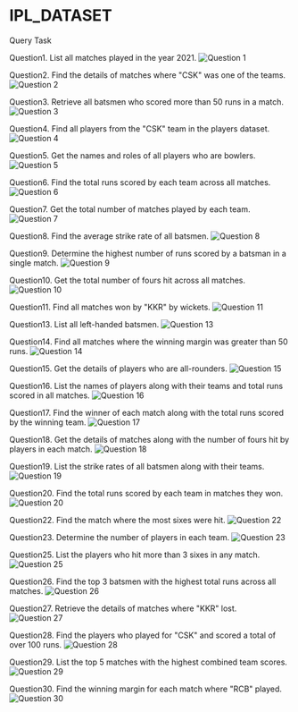 # IPL_DATASET

















Query Task

 Question1. List all matches played in the year 2021.
![Question 1](https://github.com/user-attachments/assets/595700f8-0f7d-45ce-b76a-57b6271329a6)

Question2. Find the details of matches where "CSK" was one of the teams.
![Question 2](https://github.com/user-attachments/assets/06d3da7f-981e-4c52-8bb0-a363e22fd145)


Question3. Retrieve all batsmen who scored more than 50 runs in a match.
![Question 3](https://github.com/user-attachments/assets/511238b3-3dc6-4db4-b418-32b94fe2bb52)

Question4. Find all players from the "CSK" team in the players dataset.
![Question 4](https://github.com/user-attachments/assets/171a8598-9b73-438d-b9a2-93abbe5f4706)

Question5. Get the names and roles of all players who are bowlers.
![Question 5](https://github.com/user-attachments/assets/d0d55f53-7753-48bc-b02a-4d08c9850d8a)

Question6. Find the total runs scored by each team across all matches.
![Question 6](https://github.com/user-attachments/assets/ac3283fb-a079-476b-96e2-c6866b7d9d87)

Question7. Get the total number of matches played by each team.
![Question 7](https://github.com/user-attachments/assets/1789cf96-163e-4b71-8650-d4808e82cb11)

Question8. Find the average strike rate of all batsmen.
![Question 8](https://github.com/user-attachments/assets/92e574af-6fe5-4b1f-b22c-d31b5b9052ac)

Question9. Determine the highest number of runs scored by a batsman in a single match.
![Question 9](https://github.com/user-attachments/assets/c90ccf47-6cd2-4dc2-b15e-63a6e28c0ce0)

Question10. Get the total number of fours hit across all matches.
![Question 10](https://github.com/user-attachments/assets/3ae88087-e195-4470-8f25-b793dbae1a4a)

Question11. Find all matches won by "KKR" by wickets.
![Question 11](https://github.com/user-attachments/assets/1e8704a8-0da3-42d3-9fea-d1b8b2518202)


Question13. List all left-handed batsmen.
![Question 13](https://github.com/user-attachments/assets/3124afca-d0de-4378-9923-82c2d6cd177b)

Question14. Find all matches where the winning margin was greater than 50 runs.
![Question 14](https://github.com/user-attachments/assets/a292c46c-a46f-4285-b963-5a8e61dc1b55)

Question15. Get the details of players who are all-rounders.
![Question 15](https://github.com/user-attachments/assets/ec625924-d3e6-4787-90e8-bc409692f0bd)


Question16. List the names of players along with their teams and total runs scored in all matches.
![Question 16](https://github.com/user-attachments/assets/b81cb145-8ec5-4086-82e8-ef0a96588ba2)


Question17. Find the winner of each match along with the total runs scored by the winning team.
![Question 17](https://github.com/user-attachments/assets/3d1d328a-9e25-4e7e-8d4f-68b48f67fe09)

Question18. Get the details of matches along with the number of fours hit by players in each match.
![Question 18](https://github.com/user-attachments/assets/34178216-89c1-47f8-a792-460623bc8967)

Question19. List the strike rates of all batsmen along with their teams.
![Question 19](https://github.com/user-attachments/assets/136727dc-6369-48b8-abc5-4272996e3d51)

Question20. Find the total runs scored by each team in matches they won.
![Question 20](https://github.com/user-attachments/assets/6f062777-59a3-4b6e-b3db-9f5b679c12d9)


Question22. Find the match where the most sixes were hit.
![Question 22](https://github.com/user-attachments/assets/a02dd445-0967-474b-9c1d-62c3c614747e)


Question23. Determine the number of players in each team.
![Question 23](https://github.com/user-attachments/assets/f07f9479-f84f-4923-9a94-9af477d7d3e4)


Question25. List the players who hit more than 3 sixes in any match.
![Question 25](https://github.com/user-attachments/assets/1790629f-276a-4a47-a0cc-aa5a340f0aef)


Question26. Find the top 3 batsmen with the highest total runs across all matches.
![Question 26](https://github.com/user-attachments/assets/970a4f8e-b088-4b4b-8612-87d43d23ff89)


Question27. Retrieve the details of matches where "KKR" lost.
![Question 27](https://github.com/user-attachments/assets/cd31885c-cd0c-4e70-a2f2-4768fb8f68f0)


Question28. Find the players who played for "CSK" and scored a total of over 100 runs.
![Question 28](https://github.com/user-attachments/assets/11d041eb-196c-4ad2-b2ba-9337346d7402)


Question29. List the top 5 matches with the highest combined team scores.
![Question 29](https://github.com/user-attachments/assets/7317b2b9-5651-4dcb-84bb-22d847a8d778)


Question30. Find the winning margin for each match where "RCB" played.
![Question 30](https://github.com/user-attachments/assets/e4f7a67d-b290-4350-8715-2b09f5929fb7)

